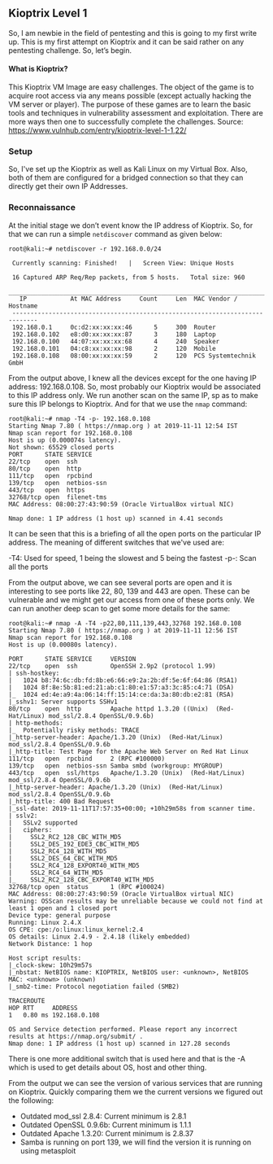 ## Kioptrix Level 1

So, I am newbie in the field of pentesting and this is going to my first write up. This is my first attempt on Kioptrix and it can be said rather on any pentesting challenge. So, let’s begin.

#### What is Kioptrix?
This Kioptrix VM Image are easy challenges. The object of the game is to acquire root access via any means possible (except actually hacking the VM server or player). The purpose of these games are to learn the basic tools and techniques in vulnerability assessment and exploitation. There are more ways then one to successfully complete the challenges.
Source: https://www.vulnhub.com/entry/kioptrix-level-1-1,22/

### Setup
So, I've set up the Kioptrix as well as Kali Linux on my Virtual Box. Also, both of them are configured for a bridged connection so that they can directly get their own IP Addresses.

### Reconnaissance
At the initial stage we don’t event know the IP address of Kioptrix. So, for that we can run a simple ```netdiscover``` command as given below:

```
root@kali:~# netdiscover -r 192.168.0.0/24

 Currently scanning: Finished!   |   Screen View: Unique Hosts                                                                                                                                               
                                                                                                                                                                                                             
 16 Captured ARP Req/Rep packets, from 5 hosts.   Total size: 960                                                                                                                                            
 _____________________________________________________________________________
   IP            At MAC Address     Count     Len  MAC Vendor / Hostname      
 -----------------------------------------------------------------------------
 192.168.0.1     0c:d2:xx:xx:xx:46      5     300  Router                                                                                                                      
 192.168.0.102   e8:d0:xx:xx:xx:87      3     180  Laptop                                                                                                                             
 192.168.0.100   44:07:xx:xx:xx:68      4     240  Speaker                                                                                                                                              
 192.168.0.101   04:c8:xx:xx:xx:98      2     120  Mobile                                                                                                                            
 192.168.0.108   08:00:xx:xx:xx:59      2     120  PCS Systemtechnik GmbH   
```

From the output above, I knew all the devices except for the one having IP address: 192.168.0.108. So, most probably our Kioptrix would be associated to this IP address only. We run another scan on the same IP, sp as to make sure this IP belongs to Kioptrix. And for that we use the ```nmap``` command:

```
root@kali:~# nmap -T4 -p- 192.168.0.108
Starting Nmap 7.80 ( https://nmap.org ) at 2019-11-11 12:54 IST
Nmap scan report for 192.168.0.108
Host is up (0.000074s latency).
Not shown: 65529 closed ports
PORT      STATE SERVICE
22/tcp    open  ssh
80/tcp    open  http
111/tcp   open  rpcbind
139/tcp   open  netbios-ssn
443/tcp   open  https
32768/tcp open  filenet-tms
MAC Address: 08:00:27:43:90:59 (Oracle VirtualBox virtual NIC)

Nmap done: 1 IP address (1 host up) scanned in 4.41 seconds

```

It can be seen that this is a briefing of all the open ports on the particular IP address. The meaning of different switches that we've used are:

-T4: Used for speed, 1 being the slowest and 5 being the fastest
-p-: Scan all the ports

From the output above, we can see several ports are open and it is interesting to see ports like 22, 80, 139 and 443 are open.  These can be vulnerable and we might get our access from one of these ports only. We can run another deep scan to get some more details for the same:

```
root@kali:~# nmap -A -T4 -p22,80,111,139,443,32768 192.168.0.108
Starting Nmap 7.80 ( https://nmap.org ) at 2019-11-11 12:56 IST
Nmap scan report for 192.168.0.108
Host is up (0.00080s latency).

PORT      STATE SERVICE     VERSION
22/tcp    open  ssh         OpenSSH 2.9p2 (protocol 1.99)
| ssh-hostkey: 
|   1024 b8:74:6c:db:fd:8b:e6:66:e9:2a:2b:df:5e:6f:64:86 (RSA1)
|   1024 8f:8e:5b:81:ed:21:ab:c1:80:e1:57:a3:3c:85:c4:71 (DSA)
|_  1024 ed:4e:a9:4a:06:14:ff:15:14:ce:da:3a:80:db:e2:81 (RSA)
|_sshv1: Server supports SSHv1
80/tcp    open  http        Apache httpd 1.3.20 ((Unix)  (Red-Hat/Linux) mod_ssl/2.8.4 OpenSSL/0.9.6b)
| http-methods: 
|_  Potentially risky methods: TRACE
|_http-server-header: Apache/1.3.20 (Unix)  (Red-Hat/Linux) mod_ssl/2.8.4 OpenSSL/0.9.6b
|_http-title: Test Page for the Apache Web Server on Red Hat Linux
111/tcp   open  rpcbind     2 (RPC #100000)
139/tcp   open  netbios-ssn Samba smbd (workgroup: MYGROUP)
443/tcp   open  ssl/https   Apache/1.3.20 (Unix)  (Red-Hat/Linux) mod_ssl/2.8.4 OpenSSL/0.9.6b
|_http-server-header: Apache/1.3.20 (Unix)  (Red-Hat/Linux) mod_ssl/2.8.4 OpenSSL/0.9.6b
|_http-title: 400 Bad Request
|_ssl-date: 2019-11-11T17:57:35+00:00; +10h29m58s from scanner time.
| sslv2: 
|   SSLv2 supported
|   ciphers: 
|     SSL2_RC2_128_CBC_WITH_MD5
|     SSL2_DES_192_EDE3_CBC_WITH_MD5
|     SSL2_RC4_128_WITH_MD5
|     SSL2_DES_64_CBC_WITH_MD5
|     SSL2_RC4_128_EXPORT40_WITH_MD5
|     SSL2_RC4_64_WITH_MD5
|_    SSL2_RC2_128_CBC_EXPORT40_WITH_MD5
32768/tcp open  status      1 (RPC #100024)
MAC Address: 08:00:27:43:90:59 (Oracle VirtualBox virtual NIC)
Warning: OSScan results may be unreliable because we could not find at least 1 open and 1 closed port
Device type: general purpose
Running: Linux 2.4.X
OS CPE: cpe:/o:linux:linux_kernel:2.4
OS details: Linux 2.4.9 - 2.4.18 (likely embedded)
Network Distance: 1 hop

Host script results:
|_clock-skew: 10h29m57s
|_nbstat: NetBIOS name: KIOPTRIX, NetBIOS user: <unknown>, NetBIOS MAC: <unknown> (unknown)
|_smb2-time: Protocol negotiation failed (SMB2)

TRACEROUTE
HOP RTT     ADDRESS
1   0.80 ms 192.168.0.108

OS and Service detection performed. Please report any incorrect results at https://nmap.org/submit/ .
Nmap done: 1 IP address (1 host up) scanned in 127.28 seconds
```

There is one more additional switch that is used here and that is the -A which is used to get details about OS, host and other thing.

From the output we can see the version of various services that are running on Kioptrix. Quickly comparing them we the current versions we figured out the following:

* Outdated mod_ssl 2.8.4: Current minimum is 2.8.1
* Outdated OpenSSL 0.9.6b: Current minimum is 1.1.1
* Outdated Apache 1.3.20: Current minimum is 2.8.37
* Samba is running on port 139, we will find the version it is running on using metasploit

